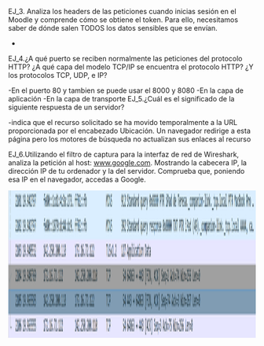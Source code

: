 EJ_3. Analiza los headers de las peticiones cuando inicias sesión en el Moodle y comprende
cómo se obtiene el token. Para ello, necesitamos saber de dónde salen TODOS los
datos sensibles que se envían.

-
EJ_4.¿A qué puerto se reciben normalmente las peticiones del protocolo HTTP? ¿A qué
capa del modelo TCP/IP se encuentra el protocolo HTTP? ¿Y los protocolos TCP,
UDP, e IP?

-En el puerto 80 y tambien se puede usar el 8000 y 8080
-En la capa de aplicación
-En la capa de transporte
EJ_5.¿Cuál es el significado de la siguiente respuesta de un servidor?

-indica que el recurso solicitado se ha movido temporalmente a la URL proporcionada por el encabezado Ubicación.
 Un navegador redirige a esta página pero los motores de búsqueda no actualizan sus enlaces al recurso

EJ_6.Utilizando el filtro de captura para la interfaz de red de Wireshark, analiza la petición
al host: www.google.com. Mostrando la cabecera IP, la dirección IP de tu ordenador y
la del servidor. Comprueba que, poniendo esa IP en el navegador, accedas a Google.

<img src="ex_6.png" width="1000" height="300">
